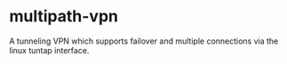 multipath-vpn
=============

A tunneling VPN which supports failover and multiple connections via the linux tuntap interface.

